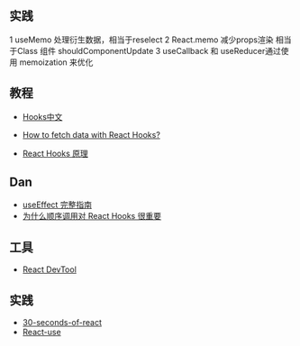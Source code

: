 
## 实践
1 useMemo 处理衍生数据，相当于reselect
2 React.memo 减少props渲染  相当于Class 组件 shouldComponentUpdate
3 useCallback 和 useReducer通过使用 memoization 来优化


## 教程
- [Hooks中文](https://react.docschina.org/docs/hooks-intro.html)
- [How to fetch data with React Hooks?](https://www.robinwieruch.de/react-hooks-fetch-data)

- [React Hooks 原理](https://github.com/brickspert/blog/issues/26)


## Dan
- [useEffect 完整指南](https://overreacted.io/zh-hans/a-complete-guide-to-useeffect/)
- [为什么顺序调用对 React Hooks 很重要](https://overreacted.io/zh-hans/why-do-hooks-rely-on-call-order/)


## 工具
- [React DevTool](https://react-devtools-tutorial.now.sh/)

## 实践
- [30-seconds-of-react](https://github.com/30-seconds/30-seconds-of-react#datalist)
 - [React-use](https://streamich.github.io/react-use/?path=/story/*)

